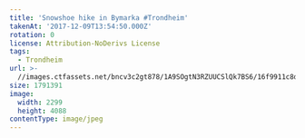 ```yaml
---
title: 'Snowshoe hike in Bymarka #Trondheim'
takenAt: '2017-12-09T13:54:50.000Z'
rotation: 0
license: Attribution-NoDerivs License
tags:
  - Trondheim
url: >-
  //images.ctfassets.net/bncv3c2gt878/1A9SOgtN3RZUUCSlQk7BS6/16f9911c8df33a7747822fdaf19075f5/snowshoe-hike-in-bymarka-trondheim_24095980847_o
size: 1791391
image:
  width: 2299
  height: 4088
contentType: image/jpeg
---
```


